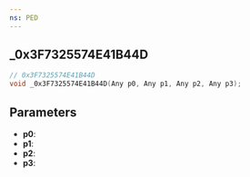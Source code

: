 ```yaml
---
ns: PED
---
```

## _0x3F7325574E41B44D

```c
// 0x3F7325574E41B44D
void _0x3F7325574E41B44D(Any p0, Any p1, Any p2, Any p3);
```


## Parameters
* **p0**: 
* **p1**: 
* **p2**: 
* **p3**: 

